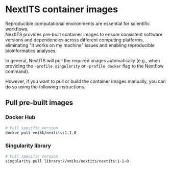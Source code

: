 # NextITS container images

Reproducible computational environments are essential for scientific workflows.  
NextITS provides pre-built container images to ensure consistent software versions and dependencies across different computing platforms, eliminating "it works on my machine" issues and enabling reproducible bioinformatics analyses.  

In general, NextITS will pull the required images automatically (e.g., when providing the `-profile singularity` or `-profile docker` flag to the Nextflow command).  

However, if you want to pull or build the container images manually, you can do so using the following instructions.

## Pull pre-built images

### Docker Hub

```bash
# Pull specific version
docker pull vmikk/nextits:1.1.0
```

### Singularity library

```bash
# Pull specific version
singularity pull library://vmiks/nextits/nextits:1-1-0
```

